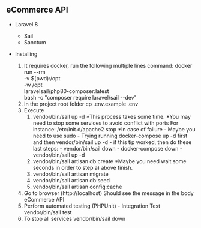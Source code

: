 ## eCommerce API

- Laravel 8
    - Sail
    - Sanctum

- Installing
    1) It requires docker, run the following multiple lines command:
        docker run --rm \
            -v $(pwd):/opt \
            -w /opt \
            laravelsail/php80-composer:latest \
            bash -c "composer require laravel/sail --dev"
    2) In the project root folder
        cp .env.example .env
    3) Execute
        1) vendor/bin/sail up -d
            *This process takes some time.
            *You may need to stop some services to avoid conflict with ports
                For instance:
                    /etc/init.d/apache2 stop
            *In case of failure
                - Maybe  you need to use sudo
                - Trying running docker-compose up -d first and then vendor/bin/sail up -d
                    - if this tip worked, then do these last steps:
                        - vendor/bin/sail down
                        - docker-compose down
                        - vendor/bin/sail up -d
        2) vendor/bin/sail artisan db:create
            *Maybe you need wait some seconds in order to step a) above finish.
        3) vendor/bin/sail artisan migrate
        4) vendor/bin/sail artisan db:seed
        5) vendor/bin/sail artisan config:cache
    4) Go to browser (http://localhost) 
        Should see the message in the body
            eCommerce API
    5) Perform automated testing (PHPUnit) - Integration Test
            vendor/bin/sail test
    6) To stop all services
        vendor/bin/sail down

